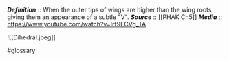 ***Definition***    :: When the outer tips of wings are higher than the wing roots, giving them an appearance of a subtle "V". 
***Source***         :: [[PHAK Ch5]]
***Media*** :: https://www.youtube.com/watch?v=Irf9ECVg_TA

![[Dihedral.jpeg]]

#glossary